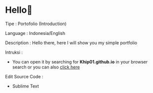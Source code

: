 # Hello👋

Tipe : Portofolio
(Introduction)

Language : Indonesia/English

Description : Hello there, here I will show you my simple portfolio
  

Intruksi : 
- You can open it by searching for **Khip01.github.io** in your browser search or you can also [click here](https://Khip01.github.io "My Portofolio")

Edit Source Code :
- Sublime Text
